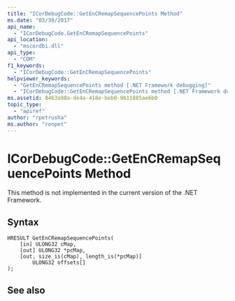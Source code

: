 ```yaml
---
title: "ICorDebugCode::GetEnCRemapSequencePoints Method"
ms.date: "03/30/2017"
api_name: 
  - "ICorDebugCode.GetEnCRemapSequencePoints"
api_location: 
  - "mscordbi.dll"
api_type: 
  - "COM"
f1_keywords: 
  - "ICorDebugCode::GetEnCRemapSequencePoints"
helpviewer_keywords: 
  - "GetEnCRemapSequencePoints method [.NET Framework debugging]"
  - "ICorDebugCode::GetEnCRemapSequencePoints method [.NET Framework debugging]"
ms.assetid: 8463a98a-de4a-418e-beb0-9611885ae6b0
topic_type: 
  - "apiref"
author: "rpetrusha"
ms.author: "ronpet"
---
```

# ICorDebugCode::GetEnCRemapSequencePoints Method
This method is not implemented in the current version of the .NET Framework.  
  
## Syntax  
  
```  
HRESULT GetEnCRemapSequencePoints(  
    [in] ULONG32 cMap,  
    [out] ULONG32 *pcMap,  
    [out, size_is(cMap), length_is(*pcMap)]  
        ULONG32 offsets[]  
);  
```  
  
## See also

